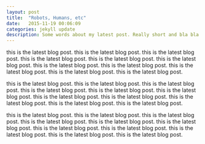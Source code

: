 ```yaml
---
layout: post
title:  "Robots, Humans, etc"
date:   2015-11-19 00:06:09
categories: jekyll update
description: Some words about my latest post. Really short and bla bla bla. Bla bla.
---
```


this is the latest blog post.
this is the latest blog post.
this is the latest blog post.
this is the latest blog post.
this is the latest blog post.
this is the latest blog post.
this is the latest blog post.
this is the latest blog post.
this is the latest blog post.
this is the latest blog post.
this is the latest blog post.


this is the latest blog post.
this is the latest blog post.
this is the latest blog post.
this is the latest blog post.
this is the latest blog post.
this is the latest blog post.
this is the latest blog post.
this is the latest blog post.
this is the latest blog post.
this is the latest blog post.
this is the latest blog post.


this is the latest blog post.
this is the latest blog post.
this is the latest blog post.
this is the latest blog post.
this is the latest blog post.
this is the latest blog post.
this is the latest blog post.
this is the latest blog post.
this is the latest blog post.
this is the latest blog post.
this is the latest blog post.